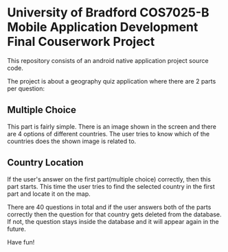 # University of Bradford COS7025-B Mobile Application Development Final Couserwork Project

This repository consists of an android native application project source code.

The project is about a geography quiz application where there are 2 parts per question:

## Multiple Choice

This part is fairly simple. There is an image shown in the screen and there are 4 options of different countries. The user tries to know which of the countries does the shown image is related to.

## Country Location

If the user's answer on the first part(multiple choice) correctly, then this part starts. This time the user tries to find the selected country in the first part and locate it on the map.

There are 40 questions in total and if the user answers both of the parts correctly then the question for that country gets deleted from the database. If not, the question stays inside the database and it will appear again in the future.

Have fun!
